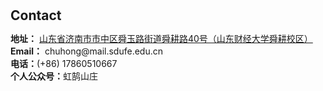 <h1 id="contact"></h1>

<h2 style="margin: 30px 0px 10px;">Contact</h2>

<p><strong>地址：</strong> <a href="https://ditu.amap.com/search?id=B021301D6C&city=370103&geoobj=114.772552%7C38.902837%7C119.414798%7C41.015289&query_type=IDQ&query=%E5%B1%B1%E4%B8%9C%E8%B4%A2%E7%BB%8F%E5%A4%A7%E5%AD%A6%E8%88%9C%E8%80%95%E6%A0%A1%E5%8C%BA&zoom=8.28">山东省济南市市中区舜玉路街道舜耕路40号（山东财经大学舜耕校区）</a>
<br />
<strong>Email：</strong> <email>chuhong@mail.sdufe.edu.cn</email>
<br />
<strong><i class="fal fa-phone-square"></i>电话：</strong>(+86) 17860510667
<br />
<strong>个人公众号：</strong>虹鹄山庄 </p>
